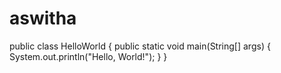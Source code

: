 # aswitha
public class HelloWorld {
    public static void main(String[] args) {
        System.out.println("Hello, World!");
    }
}
